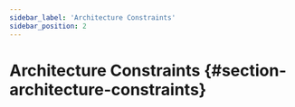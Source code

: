 ```yaml
---
sidebar_label: 'Architecture Constraints'
sidebar_position: 2
---
```

# Architecture Constraints {#section-architecture-constraints}